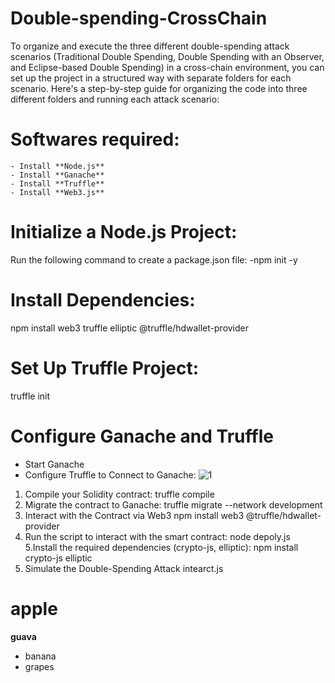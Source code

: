# Double-spending-CrossChain
To organize and execute the three different double-spending attack scenarios (Traditional Double Spending, Double Spending with an Observer, and Eclipse-based Double Spending) in a cross-chain environment, you can set up the project in a structured way with separate folders for each scenario. Here's a step-by-step guide for organizing the code into three different folders and running each attack scenario: 


# Softwares required:
    - Install **Node.js**
    - Install **Ganache**
    - Install **Truffle**
    - Install **Web3.js**
# Initialize a Node.js Project:
  Run the following command to create a package.json file:
   -npm init -y
# Install Dependencies:
   npm install web3 truffle elliptic @truffle/hdwallet-provider
# Set Up Truffle Project:
  truffle init
# Configure Ganache and Truffle
  - Start Ganache
  - Configure Truffle to Connect to Ganache:
    ![1](https://github.com/user-attachments/assets/033cbbe8-196b-4b6d-8118-37bcadb4bc9f)
1. Compile your Solidity contract:
    truffle compile
2. Migrate the contract to Ganache:
   truffle migrate --network development   
3. Interact with the Contract via Web3 
   npm install web3 @truffle/hdwallet-provider
4.  Run the script to interact with the smart contract:
    node depoly.js   
5.Install the required dependencies (crypto-js, elliptic):
  npm install crypto-js elliptic  
6. Simulate the Double-Spending Attack 
   intearct.js       


# apple
**guava**

- banana
- grapes
